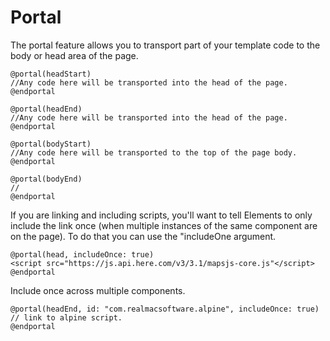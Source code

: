 # Portal

The  portal feature allows you to transport part of your template code to the body or head area of the page.

```
@portal(headStart)
//Any code here will be transported into the head of the page.
@endportal
```

```
@portal(headEnd)
//Any code here will be transported into the head of the page.
@endportal
```

```
@portal(bodyStart)
//Any code here will be transported to the top of the page body.
@endportal
```

```
@portal(bodyEnd)
//
@endportal
```

If you are linking and including scripts, you'll want to tell Elements to only include the link once (when multiple instances of the same component are on the page). To do that you can use the "includeOne argument.

```
@portal(head, includeOnce: true)
<script src="https://js.api.here.com/v3/3.1/mapsjs-core.js"</script>
@endportal
```

Include once across multiple components.

```
@portal(headEnd, id: "com.realmacsoftware.alpine", includeOnce: true)
// link to alpine script.
@endportal

```
